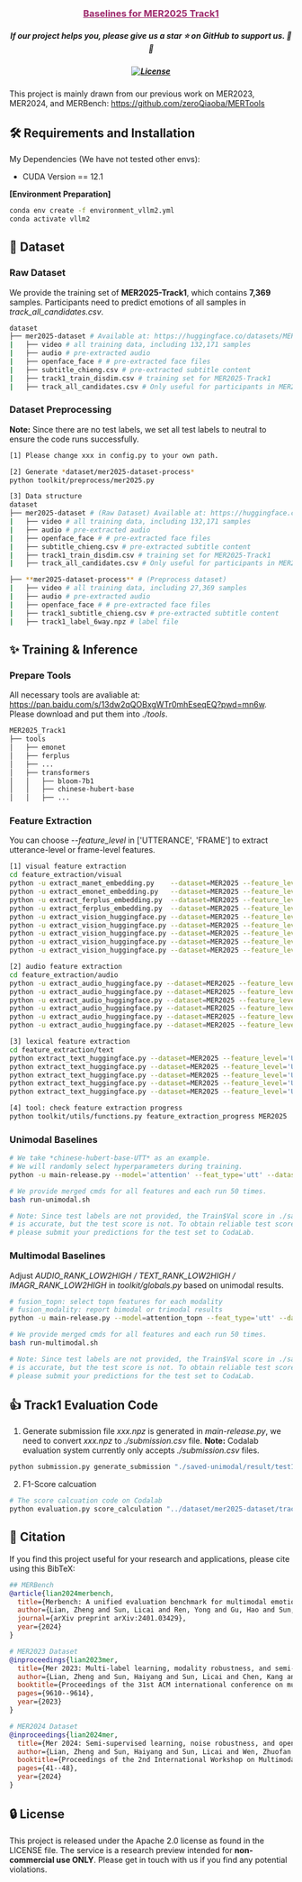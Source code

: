 <h3 align="center"><a href="https://arxiv.org/abs/2504.19423" style="color:#9C276A">
Baselines for MER2025 Track1</a></h3>
<h5 align="center"> If our project helps you, please give us a star ⭐ on GitHub to support us. 🙏🙏 </h2>

<h5 align="center">


[![License](https://img.shields.io/badge/License-Apache%202.0-yellow)](LICENSE) 

</h5>

This project is mainly drawn from our previous work on MER2023, MER2024, and MERBench: https://github.com/zeroQiaoba/MERTools

## 🛠️ Requirements and Installation
My Dependencies (We have not tested other envs):
* CUDA Version == 12.1

**[Environment Preparation]**
```bash
conda env create -f environment_vllm2.yml
conda activate vllm2
```

## 🚀 Dataset

### Raw Dataset
We provide the training set of **MER2025-Track1**, which contains **7,369** samples. Participants need to predict emotions of all samples in *track_all_candidates.csv*.
```bash
dataset
├── mer2025-dataset # Available at: https://huggingface.co/datasets/MERChallenge/MER2025
|   ├── video # all training data, including 132,171 samples
|   ├── audio # pre-extracted audio
|   ├── openface_face # # pre-extracted face files
|   ├── subtitle_chieng.csv # pre-extracted subtitle content
|   ├── track1_train_disdim.csv # training set for MER2025-Track1
|   ├── track_all_candidates.csv # Only useful for participants in MER2025 [all test samples exist in these candidates]
```

### Dataset Preprocessing
**Note:** Since there are no test labels, we set all test labels to neutral to ensure the code runs successfully.
```bash
[1] Please change xxx in config.py to your own path.

[2] Generate *dataset/mer2025-dataset-process*
python toolkit/preprocess/mer2025.py

[3] Data structure
dataset
├── mer2025-dataset # (Raw Dataset) Available at: https://huggingface.co/datasets/MERChallenge/MER2025
|   ├── video # all training data, including 132,171 samples
|   ├── audio # pre-extracted audio
|   ├── openface_face # # pre-extracted face files
|   ├── subtitle_chieng.csv # pre-extracted subtitle content
|   ├── track1_train_disdim.csv # training set for MER2025-Track1
|   ├── track_all_candidates.csv # Only useful for participants in MER2025 [all test samples exist in these candidates]

├── **mer2025-dataset-process** # (Preprocess dataset)
|   ├── video # all training data, including 27,369 samples
|   ├── audio # pre-extracted audio
|   ├── openface_face # # pre-extracted face files
|   ├── track1_subtitle_chieng.csv # pre-extracted subtitle content
|   ├── track1_label_6way.npz # label file
```


</p></details>

## ✨ Training & Inference

### Prepare Tools
All necessary tools are avaliable at: https://pan.baidu.com/s/13dw2qQOBxgWTr0mhEseqEQ?pwd=mn6w. Please download and put them into *./tools*.
```bash
MER2025_Track1
├── tools
│   ├── emonet
│   ├── ferplus
│   ├── ...
│   ├── transformers
│   │   ├── bloom-7b1
│   │   ├── chinese-hubert-base
│   │   ├── ...
```


### Feature Extraction
You can choose *--feature_level* in ['UTTERANCE', 'FRAME'] to extract utterance-level or frame-level features.
```bash
[1] visual feature extraction
cd feature_extraction/visual
python -u extract_manet_embedding.py    --dataset=MER2025 --feature_level='UTTERANCE'                                       --gpu=0                                                
python -u extract_emonet_embedding.py   --dataset=MER2025 --feature_level='UTTERANCE'                                       --gpu=0                                                
python -u extract_ferplus_embedding.py  --dataset=MER2025 --feature_level='UTTERANCE' --model='resnet50_ferplus_dag'        --gpu=0                  
python -u extract_ferplus_embedding.py  --dataset=MER2025 --feature_level='UTTERANCE' --model='senet50_ferplus_dag'         --gpu=0                 
python -u extract_vision_huggingface.py --dataset=MER2025 --feature_level='UTTERANCE' --model_name='clip-vit-base-patch32'  --gpu=0            
python -u extract_vision_huggingface.py --dataset=MER2025 --feature_level='UTTERANCE' --model_name='clip-vit-large-patch14' --gpu=0           
python -u extract_vision_huggingface.py --dataset=MER2025 --feature_level='UTTERANCE' --model_name='videomae-base'          --gpu=0                   
python -u extract_vision_huggingface.py --dataset=MER2025 --feature_level='UTTERANCE' --model_name='videomae-large'         --gpu=0                   
python -u extract_vision_huggingface.py --dataset=MER2025 --feature_level='UTTERANCE' --model_name='dinov2-large'           --gpu=0                    

[2] audio feature extraction
cd feature_extraction/audio
python -u extract_audio_huggingface.py --dataset=MER2025 --feature_level='UTTERANCE' --model_name='chinese-hubert-base'     --gpu=0
python -u extract_audio_huggingface.py --dataset=MER2025 --feature_level='UTTERANCE' --model_name='chinese-hubert-large'    --gpu=0
python -u extract_audio_huggingface.py --dataset=MER2025 --feature_level='UTTERANCE' --model_name='chinese-wav2vec2-base'   --gpu=0
python -u extract_audio_huggingface.py --dataset=MER2025 --feature_level='UTTERANCE' --model_name='chinese-wav2vec2-large'  --gpu=0
python -u extract_audio_huggingface.py --dataset=MER2025 --feature_level='UTTERANCE' --model_name='wavlm-base'              --gpu=0
python -u extract_audio_huggingface.py --dataset=MER2025 --feature_level='UTTERANCE' --model_name='whisper-large-v2'        --gpu=0

[3] lexical feature extraction
cd feature_extraction/text
python extract_text_huggingface.py --dataset=MER2025 --feature_level='UTTERANCE' --model_name='chinese-roberta-wwm-ext'       --gpu=0
python extract_text_huggingface.py --dataset=MER2025 --feature_level='UTTERANCE' --model_name='chinese-roberta-wwm-ext-large' --gpu=0
python extract_text_huggingface.py --dataset=MER2025 --feature_level='UTTERANCE' --model_name='chinese-macbert-base'          --gpu=0
python extract_text_huggingface.py --dataset=MER2025 --feature_level='UTTERANCE' --model_name='chinese-macbert-large'         --gpu=0
python extract_text_huggingface.py --dataset=MER2025 --feature_level='UTTERANCE' --model_name='bloom-7b1'                     --gpu=0

[4] tool: check feature extraction progress
python toolkit/utils/functions.py feature_extraction_progress MER2025
```

### Unimodal Baselines
```bash
# We take *chinese-hubert-base-UTT* as an example.
# We will randomly select hyperparameters during training.
python -u main-release.py --model='attention' --feat_type='utt' --dataset=MER2025 --audio_feature=chinese-hubert-base-UTT --text_feature=chinese-hubert-base-UTT --video_feature=chinese-hubert-base-UTT --gpu=0

# We provide merged cmds for all features and each run 50 times. 
bash run-unimodal.sh

# Note:​​ Since test labels are not provided, the Train$Val score in ./saved-unimodal/result
# is accurate, but the test score is not. To obtain reliable test scores, 
# please submit your predictions for the test set to CodaLab.
```


### Multimodal Baselines

Adjust *AUDIO_RANK_LOW2HIGH  / TEXT_RANK_LOW2HIGH / IMAGR_RANK_LOW2HIGH*  in *toolkit/globals.py* based on unimodal results.

```bash
# fusion_topn: select topn features for each modality
# fusion_modality: report bimodal or trimodal results
python -u main-release.py --model=attention_topn --feat_type='utt' --dataset=MER2025 --fusion_topn=1 --fusion_modality='AVT' --gpu=0

# We provide merged cmds for all features and each run 50 times.
bash run-multimodal.sh

# Note:​​ Since test labels are not provided, the Train$Val score in ./saved-multitop-others/result
# is accurate, but the test score is not. To obtain reliable test scores, 
# please submit your predictions for the test set to CodaLab.
```


## 👍 Track1 Evaluation Code

1. Generate submission file
*xxx.npz* is generated in *main-release.py*, we need to convert *xxx.npz* to *./submission.csv* file. 
**Note:** Codalab evaluation system currently only accepts *./submission.csv* files.
```bash
python submission.py generate_submission "./saved-unimodal/result/test1_xxx.npz" "./submission.csv"
```

2. F1-Score calcuation
```bash
# The score calcuation code on Codalab
python evaluation.py score_calculation "../dataset/mer2025-dataset/track1_test_dis.csv" "./submission.csv"
```


## 📑 Citation

If you find this project useful for your research and applications, please cite using this BibTeX:
```bibtex
## MERBench
@article{lian2024merbench,
  title={Merbench: A unified evaluation benchmark for multimodal emotion recognition},
  author={Lian, Zheng and Sun, Licai and Ren, Yong and Gu, Hao and Sun, Haiyang and Chen, Lan and Liu, Bin and Tao, Jianhua},
  journal={arXiv preprint arXiv:2401.03429},
  year={2024}
}

# MER2023 Dataset
@inproceedings{lian2023mer,
  title={Mer 2023: Multi-label learning, modality robustness, and semi-supervised learning},
  author={Lian, Zheng and Sun, Haiyang and Sun, Licai and Chen, Kang and Xu, Mngyu and Wang, Kexin and Xu, Ke and He, Yu and Li, Ying and Zhao, Jinming and others},
  booktitle={Proceedings of the 31st ACM international conference on multimedia},
  pages={9610--9614},
  year={2023}
}

# MER2024 Dataset
@inproceedings{lian2024mer,
  title={Mer 2024: Semi-supervised learning, noise robustness, and open-vocabulary multimodal emotion recognition},
  author={Lian, Zheng and Sun, Haiyang and Sun, Licai and Wen, Zhuofan and Zhang, Siyuan and Chen, Shun and Gu, Hao and Zhao, Jinming and Ma, Ziyang and Chen, Xie and others},
  booktitle={Proceedings of the 2nd International Workshop on Multimodal and Responsible Affective Computing},
  pages={41--48},
  year={2024}
}
```

## 🔒 License

This project is released under the Apache 2.0 license as found in the LICENSE file.
The service is a research preview intended for **non-commercial use ONLY**. Please get in touch with us if you find any potential violations.
